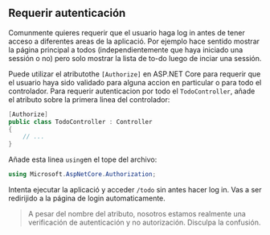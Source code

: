 ## Requerir autenticación

Comunmente quieres requerir que el usuario haga log in antes de tener acceso a diferentes areas de la aplicació. Por ejemplo hace sentido mostrar la página principal a todos \(independientemente que haya iniciado una sessión o no\) pero solo mostrar la lista de to-do luego de inciar una sessión.

Puede utilizar el atributothe `[Authorize]`  en ASP.NET Core para requerir que el usuario haya sido validado para alguna accion en particular o para todo el controlador. Para requerir autenticacion por todo el `TodoController`, añade el atributo sobre la primera linea del controlador:

```csharp
[Authorize]
public class TodoController : Controller
{
    // ...
}
```

Añade esta linea `using`en el tope del archivo:

```csharp
using Microsoft.AspNetCore.Authorization;
```

Intenta ejecutar la aplicació y acceder `/todo` sin antes hacer log in. Vas a ser redirijido a la página de login automaticamente.

> A pesar del nombre del atributo, nosotros estamos realmente una verificación de autenticación y no autorización. Disculpa la confusión.



